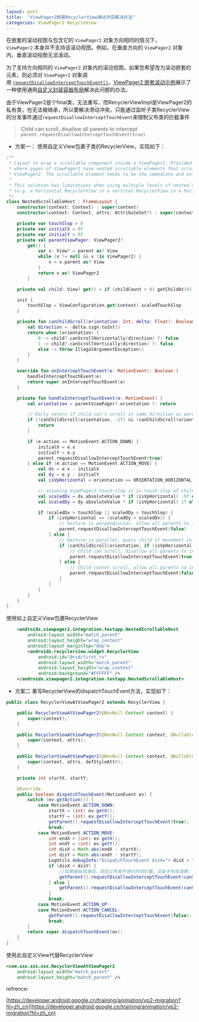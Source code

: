 ```yaml
---
layout: post
title:  "ViewPager2嵌套RecyclerView滑动冲突解决办法"
categories: ViewPager2 RecycleView
---
```

在嵌套的滚动视图与包含它的 `ViewPager2` 对象方向相同的情况下，`ViewPager2` 本身并不支持该滚动视图。例如，在垂直方向的 `ViewPager2` 对象内，垂直滚动视图无法滚动。

为了支持方向相同的 `ViewPager2` 对象内的滚动视图，如果您希望改为滚动嵌套的元素，则必须对 `ViewPager2` 对象调用 [`requestDisallowInterceptTouchEvent()`](https://developer.android.google.cn/reference/android/view/ViewGroup?hl=zh_cn#requestDisallowInterceptTouchEvent(boolean))。[ViewPager2 嵌套滚动示例](https://github.com/android/views-widgets-samples/blob/master/ViewPager2/app/src/main/res/layout/item_nested_recyclerviews.xml#L43)展示了一种使用通用[自定义封装容器布局](https://github.com/android/views-widgets-samples/blob/master/ViewPager2/app/src/main/java/androidx/viewpager2/integration/testapp/NestedScrollableHost.kt)解决此问题的办法。

由于ViewPager2是个final类，无法重写，而RecyclerViewImpl是ViewPager2的私有类，也无法被继承，所以要解决滑动冲突，只能通过监听子类RecyclerView的分发事件通过`requestDisallowInterceptTouchEvent`来限制父布类的拦截事件

>Child can scroll, disallow all parents to intercept   
  `parent.requestDisallowInterceptTouchEvent(true)`
  
* 方案一：
使用自定义View包裹子类的RecyclerView，实现如下：
```kotlin
/**
 * Layout to wrap a scrollable component inside a ViewPager2. Provided as a solution to the problem
 * where pages of ViewPager2 have nested scrollable elements that scroll in the same direction as
 * ViewPager2. The scrollable element needs to be the immediate and only child of this host layout.
 *
 * This solution has limitations when using multiple levels of nested scrollable elements
 * (e.g. a horizontal RecyclerView in a vertical RecyclerView in a horizontal ViewPager2).
 */
class NestedScrollableHost : FrameLayout {
    constructor(context: Context) : super(context)
    constructor(context: Context, attrs: AttributeSet?) : super(context, attrs)

    private var touchSlop = 0
    private var initialX = 0f
    private var initialY = 0f
    private val parentViewPager: ViewPager2?
        get() {
            var v: View? = parent as? View
            while (v != null && v !is ViewPager2) {
                v = v.parent as? View
            }
            return v as? ViewPager2
        }

    private val child: View? get() = if (childCount > 0) getChildAt(0) else null

    init {
        touchSlop = ViewConfiguration.get(context).scaledTouchSlop
    }

    private fun canChildScroll(orientation: Int, delta: Float): Boolean {
        val direction = -delta.sign.toInt()
        return when (orientation) {
            0 -> child?.canScrollHorizontally(direction) ?: false
            1 -> child?.canScrollVertically(direction) ?: false
            else -> throw IllegalArgumentException()
        }
    }

    override fun onInterceptTouchEvent(e: MotionEvent): Boolean {
        handleInterceptTouchEvent(e)
        return super.onInterceptTouchEvent(e)
    }

    private fun handleInterceptTouchEvent(e: MotionEvent) {
        val orientation = parentViewPager?.orientation ?: return

        // Early return if child can't scroll in same direction as parent
        if (!canChildScroll(orientation, -1f) && !canChildScroll(orientation, 1f)) {
            return
        }

        if (e.action == MotionEvent.ACTION_DOWN) {
            initialX = e.x
            initialY = e.y
            parent.requestDisallowInterceptTouchEvent(true)
        } else if (e.action == MotionEvent.ACTION_MOVE) {
            val dx = e.x - initialX
            val dy = e.y - initialY
            val isVpHorizontal = orientation == ORIENTATION_HORIZONTAL

            // assuming ViewPager2 touch-slop is 2x touch-slop of child
            val scaledDx = dx.absoluteValue * if (isVpHorizontal) .5f else 1f
            val scaledDy = dy.absoluteValue * if (isVpHorizontal) 1f else .5f

            if (scaledDx > touchSlop || scaledDy > touchSlop) {
                if (isVpHorizontal == (scaledDy > scaledDx)) {
                    // Gesture is perpendicular, allow all parents to intercept
                    parent.requestDisallowInterceptTouchEvent(false)
                } else {
                    // Gesture is parallel, query child if movement in that direction is possible
                    if (canChildScroll(orientation, if (isVpHorizontal) dx else dy)) {
                        // Child can scroll, disallow all parents to intercept
                        parent.requestDisallowInterceptTouchEvent(true)
                    } else {
                        // Child cannot scroll, allow all parents to intercept
                        parent.requestDisallowInterceptTouchEvent(false)
                    }
                }
            }
        }
    }
}
```
使用如上自定义View包裹RecyclerView
```xml
    <androidx.viewpager2.integration.testapp.NestedScrollableHost
        android:layout_width="match_parent"
        android:layout_height="wrap_content"
        android:layout_marginTop="8dp">
        <androidx.recyclerview.widget.RecyclerView
            android:id="@+id/first_rv"
            android:layout_width="match_parent"
            android:layout_height="wrap_content"
            android:background="#FFFFFF" />
    </androidx.viewpager2.integration.testapp.NestedScrollableHost>
```


* 方案二
重写RecyclerView的dispatchTouchEvent方法，实现如下：
```java
public class RecyclerViewAtViewPager2 extends RecyclerView {

    public RecyclerViewAtViewPager2(@NonNull Context context) {
        super(context);
    }

    public RecyclerViewAtViewPager2(@NonNull Context context, @Nullable AttributeSet attrs) {
        super(context, attrs);
    }

    public RecyclerViewAtViewPager2(@NonNull Context context, @Nullable AttributeSet attrs, int defStyleAttr) {
        super(context, attrs, defStyleAttr);
    }

    private int startX, startY;

    @Override
    public boolean dispatchTouchEvent(MotionEvent ev) {
        switch (ev.getAction()) {
            case MotionEvent.ACTION_DOWN:
                startX = (int) ev.getX();
                startY = (int) ev.getY();
                getParent().requestDisallowInterceptTouchEvent(true);
                break;
            case MotionEvent.ACTION_MOVE:
                int endX = (int) ev.getX();
                int endY = (int) ev.getY();
                int disX = Math.abs(endX - startX);
                int disY = Math.abs(endY - startY);
                LogUtils.debugInfo("DispatchTouchEvent disX="+ disX + "; disY" + disY + "; canScrollHorizontally(startX - endX) = " + canScrollHorizontally(startX - endX) + "; canScrollVerticallyhttps://developer.android.google.cn/training/animation/vp2-migration?hl=zh_cn(startY - endY)" + canScrollVertically(startY - endY));
                if (disX > disY) {
                    //如果是纵向滑动，告知父布局不进行时间拦截，交由子布局消费，　requestDisallowInterceptTouchEvent(true)
                    getParent().requestDisallowInterceptTouchEvent(canScrollHorizontally(startX - endX));
                } else {
                    getParent().requestDisallowInterceptTouchEvent(canScrollVertically(startX - endX));
                }
                break;
            case MotionEvent.ACTION_UP:
            case MotionEvent.ACTION_CANCEL:
                getParent().requestDisallowInterceptTouchEvent(false);
                break;
        }
        return super.dispatchTouchEvent(ev);
    }
}
```
使用此自定义View代替RecyclerView
```xml
<com.xxx.xxx.xxx.RecyclerViewAtViewPager2
    android:layout_width="match_parent"
    android:layout_height="match_parent" />
```

refrence:

 [https://developer.android.google.cn/training/animation/vp2-migration?hl=zh_cn](https://developer.android.google.cn/training/animation/vp2-migration?hl=zh_cn)
